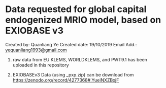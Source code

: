 # Data requested for global capital endogenized MRIO model, based on EXIOBASE v3

Created by: Quanliang Ye
Created date: 19/10/2019
Email Add.: yequanliang1993@gmail.com


1. raw data from EU KLEMS, WORLDKLEMS, and PWT9.1 has been uploaded in this repository

2. EXIOBASEv3 Data (using _pxp.zip) can be download from https://zenodo.org/record/4277368#.YueiNXZBxjF

